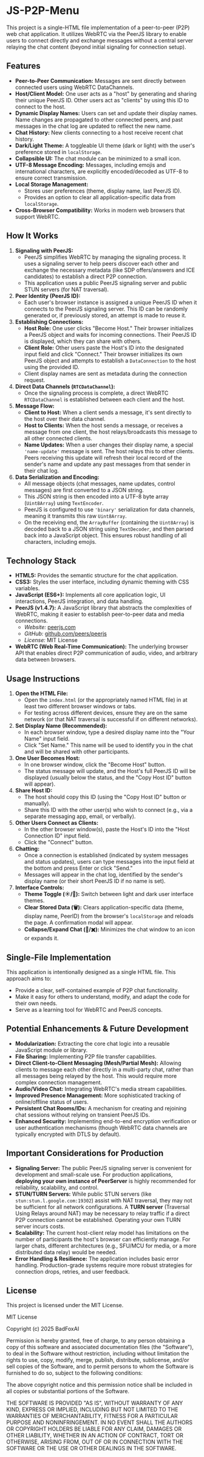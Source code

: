 # JS-P2P-Menu

This project is a single-HTML file implementation of a peer-to-peer (P2P) web chat application. It utilizes WebRTC via the PeerJS library to enable users to connect directly and exchange messages without a central server relaying the chat content (beyond initial signaling for connection setup).

## Features

*   **Peer-to-Peer Communication:** Messages are sent directly between connected users using WebRTC DataChannels.
*   **Host/Client Model:** One user acts as a "host" by generating and sharing their unique PeerJS ID. Other users act as "clients" by using this ID to connect to the host.
*   **Dynamic Display Names:** Users can set and update their display names. Name changes are propagated to other connected peers, and past messages in the chat log are updated to reflect the new name.
*   **Chat History:** New clients connecting to a host receive recent chat history.
*   **Dark/Light Theme:** A toggleable UI theme (dark or light) with the user's preference stored in `localStorage`.
*   **Collapsible UI:** The chat module can be minimized to a small icon.
*   **UTF-8 Message Encoding:** Messages, including emojis and international characters, are explicitly encoded/decoded as UTF-8 to ensure correct transmission.
*   **Local Storage Management:**
    *   Stores user preferences (theme, display name, last PeerJS ID).
    *   Provides an option to clear all application-specific data from `localStorage`.
*   **Cross-Browser Compatibility:** Works in modern web browsers that support WebRTC.

## How It Works

1.  **Signaling with PeerJS:**
    *   PeerJS simplifies WebRTC by managing the signaling process. It uses a signaling server to help peers discover each other and exchange the necessary metadata (like SDP offers/answers and ICE candidates) to establish a direct P2P connection.
    *   This application uses a public PeerJS signaling server and public STUN servers (for NAT traversal).
2.  **Peer Identity (PeerJS ID):**
    *   Each user's browser instance is assigned a unique PeerJS ID when it connects to the PeerJS signaling server. This ID can be randomly generated or, if previously stored, an attempt is made to reuse it.
3.  **Establishing Connections:**
    *   **Host Role:** One user clicks "Become Host." Their browser initializes a PeerJS object and waits for incoming connections. Their PeerJS ID is displayed, which they can share with others.
    *   **Client Role:** Other users paste the Host's ID into the designated input field and click "Connect." Their browser initializes its own PeerJS object and attempts to establish a `DataConnection` to the host using the provided ID.
    *   Client display names are sent as metadata during the connection request.
4.  **Direct Data Channels (`RTCDataChannel`):**
    *   Once the signaling process is complete, a direct WebRTC `RTCDataChannel` is established between each client and the host.
5.  **Message Flow:**
    *   **Client to Host:** When a client sends a message, it's sent directly to the host over their data channel.
    *   **Host to Clients:** When the host sends a message, or receives a message from one client, the host relays/broadcasts this message to all other connected clients.
    *   **Name Updates:** When a user changes their display name, a special `'name-update'` message is sent. The host relays this to other clients. Peers receiving this update will refresh their local record of the sender's name and update any past messages from that sender in their chat log.
6.  **Data Serialization and Encoding:**
    *   All message objects (chat messages, name updates, control messages) are first converted to a JSON string.
    *   This JSON string is then encoded into a UTF-8 byte array (`Uint8Array`) using `TextEncoder`.
    *   PeerJS is configured to use `'binary'` serialization for data channels, meaning it transmits this raw `Uint8Array`.
    *   On the receiving end, the `ArrayBuffer` (containing the `Uint8Array`) is decoded back to a JSON string using `TextDecoder`, and then parsed back into a JavaScript object. This ensures robust handling of all characters, including emojis.

## Technology Stack

*   **HTML5:** Provides the semantic structure for the chat application.
*   **CSS3:** Styles the user interface, including dynamic theming with CSS variables.
*   **JavaScript (ES6+):** Implements all core application logic, UI interactions, PeerJS integration, and data handling.
*   **PeerJS (v1.4.7):** A JavaScript library that abstracts the complexities of WebRTC, making it easier to establish peer-to-peer data and media connections.
    *   *Website:* [peerjs.com](https://peerjs.com/)
    *   *GitHub:* [github.com/peers/peerjs](https://github.com/peers/peerjs)
    *   *License:* MIT License
*   **WebRTC (Web Real-Time Communication):** The underlying browser API that enables direct P2P communication of audio, video, and arbitrary data between browsers.

## Usage Instructions

1.  **Open the HTML File:**
    *   Open the `index.html` (or the appropriately named HTML file) in at least two different browser windows or tabs.
    *   For testing across different devices, ensure they are on the same network (or that NAT traversal is successful if on different networks).
2.  **Set Display Name (Recommended):**
    *   In each browser window, type a desired display name into the "Your Name" input field.
    *   Click "Set Name." This name will be used to identify you in the chat and will be shared with other participants.
3.  **One User Becomes Host:**
    *   In one browser window, click the "Become Host" button.
    *   The status message will update, and the Host's full PeerJS ID will be displayed (usually below the status, and the "Copy Host ID" button will appear).
4.  **Share Host ID:**
    *   The host should copy this ID (using the "Copy Host ID" button or manually).
    *   Share this ID with the other user(s) who wish to connect (e.g., via a separate messaging app, email, or verbally).
5.  **Other Users Connect as Clients:**
    *   In the other browser window(s), paste the Host's ID into the "Host Connection ID" input field.
    *   Click the "Connect" button.
6.  **Chatting:**
    *   Once a connection is established (indicated by system messages and status updates), users can type messages into the input field at the bottom and press Enter or click "Send."
    *   Messages will appear in the chat log, identified by the sender's display name (or their short PeerJS ID if no name is set).
7.  **Interface Controls:**
    *   **Theme Toggle (☀️/🌙):** Switch between light and dark user interface themes.
    *   **Clear Stored Data (🗑️):** Clears application-specific data (theme, display name, PeerID) from the browser's `localStorage` and reloads the page. A confirmation modal will appear.
    *   **Collapse/Expand Chat (💬/✖️):** Minimizes the chat window to an icon or expands it.

## Single-File Implementation

This application is intentionally designed as a single HTML file. This approach aims to:
*   Provide a clear, self-contained example of P2P chat functionality.
*   Make it easy for others to understand, modify, and adapt the code for their own needs.
*   Serve as a learning tool for WebRTC and PeerJS concepts.

## Potential Enhancements & Future Development

*   **Modularization:** Extracting the core chat logic into a reusable JavaScript module or library.
*   **File Sharing:** Implementing P2P file transfer capabilities.
*   **Direct Client-to-Client Messaging (Mesh/Partial Mesh):** Allowing clients to message each other directly in a multi-party chat, rather than all messages being relayed by the host. This would require more complex connection management.
*   **Audio/Video Chat:** Integrating WebRTC's media stream capabilities.
*   **Improved Presence Management:** More sophisticated tracking of online/offline status of users.
*   **Persistent Chat Rooms/IDs:** A mechanism for creating and rejoining chat sessions without relying on transient PeerJS IDs.
*   **Enhanced Security:** Implementing end-to-end encryption verification or user authentication mechanisms (though WebRTC data channels are typically encrypted with DTLS by default).

## Important Considerations for Production

*   **Signaling Server:** The public PeerJS signaling server is convenient for development and small-scale use. For production applications, **deploying your own instance of PeerServer** is highly recommended for reliability, scalability, and control.
*   **STUN/TURN Servers:** While public STUN servers (like `stun:stun.l.google.com:19302`) assist with NAT traversal, they may not be sufficient for all network configurations. A **TURN server** (Traversal Using Relays around NAT) may be necessary to relay traffic if a direct P2P connection cannot be established. Operating your own TURN server incurs costs.
*   **Scalability:** The current host-client relay model has limitations on the number of participants the host's browser can efficiently manage. For larger chats, different architectures (e.g., SFU/MCU for media, or a more distributed data relay) would be needed.
*   **Error Handling & Resilience:** The application includes basic error handling. Production-grade systems require more robust strategies for connection drops, retries, and user feedback.

## License

This project is licensed under the MIT License.


MIT License

Copyright (c) 2025 BadFoxAI

Permission is hereby granted, free of charge, to any person obtaining a copy
of this software and associated documentation files (the "Software"), to deal
in the Software without restriction, including without limitation the rights
to use, copy, modify, merge, publish, distribute, sublicense, and/or sell
copies of the Software, and to permit persons to whom the Software is
furnished to do so, subject to the following conditions:

The above copyright notice and this permission notice shall be included in all
copies or substantial portions of the Software.

THE SOFTWARE IS PROVIDED "AS IS", WITHOUT WARRANTY OF ANY KIND, EXPRESS OR
IMPLIED, INCLUDING BUT NOT LIMITED TO THE WARRANTIES OF MERCHANTABILITY,
FITNESS FOR A PARTICULAR PURPOSE AND NONINFRINGEMENT. IN NO EVENT SHALL THE
AUTHORS OR COPYRIGHT HOLDERS BE LIABLE FOR ANY CLAIM, DAMAGES OR OTHER
LIABILITY, WHETHER IN AN ACTION OF CONTRACT, TORT OR OTHERWISE, ARISING FROM,
OUT OF OR IN CONNECTION WITH THE SOFTWARE OR THE USE OR OTHER DEALINGS IN THE
SOFTWARE.
